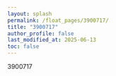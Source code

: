 ```yaml
---
layout: splash
permalink: /float_pages/3900717/
title: "3900717"
author_profile: false
last_modified_at: 2025-06-13
toc: false
---
```

 
3900717
